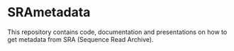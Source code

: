 # SRAmetadata
This repository contains code, documentation and presentations on how to get metadata from SRA (Sequence Read Archive).


